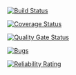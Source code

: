 [![Build Status](https://app.travis-ci.com/valeryami/ladybag33.svg?branch=main)](https://app.travis-ci.com/valeryami/ladybag33)

<a href='https://coveralls.io/github/valeryami/ladybag33?branch=main'><img src='https://coveralls.io/repos/github/valeryami/ladybag33/badge.svg?branch=main' alt='Coverage Status' /></a>


[![Quality Gate Status](https://sonarcloud.io/api/project_badges/measure?project=ladybag33&metric=alert_status)](https://sonarcloud.io/summary/new_code?id=ladybag33)

[![Bugs](https://sonarcloud.io/api/project_badges/measure?project=ladybag33&metric=bugs)](https://sonarcloud.io/summary/new_code?id=ladybag33)

[![Reliability Rating](https://sonarcloud.io/api/project_badges/measure?project=ladybag33&metric=reliability_rating)](https://sonarcloud.io/summary/new_code?id=ladybag33)
